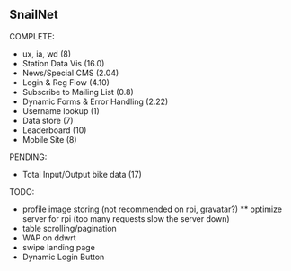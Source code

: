SnailNet
--------

COMPLETE:
  * ux, ia, wd (8)
  * Station Data Vis (16.0)
  * News/Special CMS (2.04)
  * Login & Reg Flow (4.10)
  * Subscribe to Mailing List (0.8)
  * Dynamic Forms & Error Handling (2.22)
  * Username lookup (1)
  * Data store (7)
  * Leaderboard (10)
  * Mobile Site (8)


PENDING:
  * Total Input/Output bike data (17)

TODO:
  * profile image storing (not recommended on rpi, gravatar?)
  ** optimize server for rpi (too many requests slow the server down)
  * table scrolling/pagination
  * WAP on ddwrt
  * swipe landing page 
  * Dynamic Login Button
